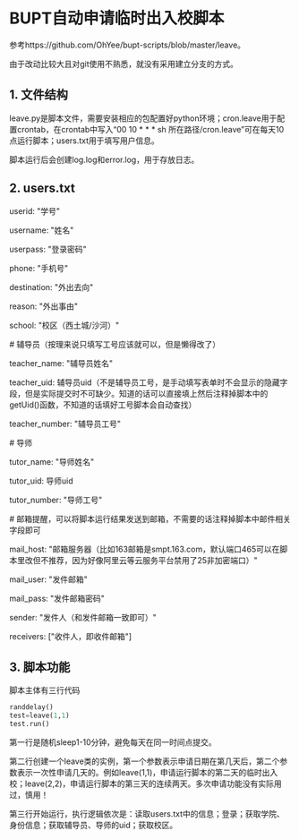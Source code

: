 # BUPT自动申请临时出入校脚本

参考https://github.com/OhYee/bupt-scripts/blob/master/leave。

由于改动比较大且对git使用不熟悉，就没有采用建立分支的方式。

## 1. 文件结构

leave.py是脚本文件，需要安装相应的包配置好python环境；cron.leave用于配置crontab，在crontab中写入“00	10	*	*	*	sh 所在路径/cron.leave”可在每天10点运行脚本；users.txt用于填写用户信息。

脚本运行后会创建log.log和error.log，用于存放日志。

## 2. users.txt

userid: "学号"

username: "姓名"

userpass: "登录密码"

phone: "手机号"

destination: "外出去向"

reason: "外出事由"

school: "校区（西土城/沙河）"



\# 辅导员（按理来说只填写工号应该就可以，但是懒得改了）

teacher_name: "辅导员姓名"

teacher_uid: 辅导员uid（不是辅导员工号，是手动填写表单时不会显示的隐藏字段，但是实际提交时不可缺少。知道的话可以直接填上然后注释掉脚本中的getUid()函数，不知道的话填好工号脚本会自动查找）

teacher_number: "辅导员工号"



\# 导师

tutor_name: "导师姓名"

tutor_uid: 导师uid

tutor_number: "导师工号"



\# 邮箱提醒，可以将脚本运行结果发送到邮箱，不需要的话注释掉脚本中邮件相关字段即可

mail_host: "邮箱服务器（比如163邮箱是smpt.163.com，默认端口465可以在脚本里改但不推荐，因为好像阿里云等云服务平台禁用了25非加密端口）"

mail_user: "发件邮箱"

mail_pass: "发件邮箱密码"

sender: "发件人（和发件邮箱一致即可）"

receivers: ["收件人，即收件邮箱"]

## 3. 脚本功能

脚本主体有三行代码

```python
randdelay()
test=leave(1,1)
test.run()
```

第一行是随机sleep1-10分钟，避免每天在同一时间点提交。

第二行创建一个leave类的实例，第一个参数表示申请日期在第几天后，第二个参数表示一次性申请几天的。例如leave(1,1)，申请运行脚本的第二天的临时出入校；leave(2,2)，申请运行脚本的第三天的连续两天。多次申请功能没有实际用过，慎用！

第三行开始运行，执行逻辑依次是：读取users.txt中的信息；登录；获取学院、身份信息；获取辅导员、导师的uid；获取校区。